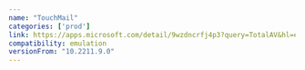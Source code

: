 ```yaml
---
name: "TouchMail"
categories: ['prod']
link: https://apps.microsoft.com/detail/9wzdncrfj4p3?query=TotalAV&hl=en-us&gl=US
compatibility: emulation
versionFrom: "10.2211.9.0"
---
```


